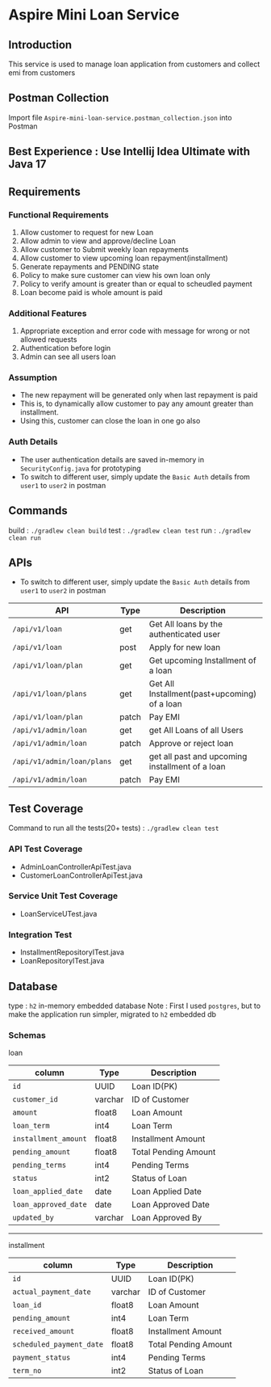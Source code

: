 # Aspire Mini Loan Service

## Introduction
This service is used to manage loan application from customers and collect emi from customers

## Postman Collection
Import file `Aspire-mini-loan-service.postman_collection.json` into Postman

## Best Experience : Use Intellij Idea Ultimate with Java 17

## Requirements 

### Functional Requirements
1. Allow customer to request for new Loan 
2. Allow admin to view and approve/decline Loan 
3. Allow customer to Submit weekly loan repayments 
4. Allow customer to view upcoming loan repayment(installment)
4. Generate repayments and PENDING state
5. Policy to make sure customer can view his own loan only
6. Policy to verify amount is greater than or equal to scheudled payment
7. Loan become paid is whole amount is paid

### Additional Features
1. Appropriate exception and error code with message for wrong or not allowed requests
2. Authentication before login
3. Admin can see all users loan

### Assumption
* The new repayment will be generated only when last repayment is paid
* This is, to dynamically allow customer to pay any amount greater than installment.
* Using this, customer can close the loan in one go also


### Auth Details
* The user authentication details are saved in-memory in `SecurityConfig.java` for prototyping
* To switch to different user, simply update the `Basic Auth` details from `user1` to `user2` in postman

## Commands

build : `./gradlew clean build`
test : `./gradlew clean test`
run : `./gradlew clean run`


## APIs
* To switch to different user, simply update the `Basic Auth` details from `user1` to `user2` in postman

| API                        | Type  | Description                                     | Auth User |
|----------------------------|-------|-------------------------------------------------|-----------|
| `/api/v1/loan`             | get   | Get All loans by the authenticated user         | Customer  |
| `/api/v1/loan`             | post  | Apply for new loan                              | Customer  |
| `/api/v1/loan/plan`        | get   | Get upcoming Installment of a loan              | Customer  |
| `/api/v1/loan/plans`       | get   | Get All Installment(past+upcoming) of a loan    | CUSTOMER  |
| `/api/v1/loan/plan`        | patch | Pay EMI                                         | CUSTOMER  |
| `/api/v1/admin/loan`       | get   | get All Loans of all Users                      | ADMIN     |
| `/api/v1/admin/loan`       | patch | Approve or reject loan                          | ADMIN     |
| `/api/v1/admin/loan/plans` | get   | get all past and upcoming installment of a loan | ADMIN     |
| `/api/v1/admin/loan`       | patch | Pay EMI                                         | ADMIN     |


## Test Coverage
Command to run all the tests(20+ tests) : `./gradlew clean test`

### API Test Coverage
* AdminLoanControllerApiTest.java
* CustomerLoanControllerApiTest.java

### Service Unit Test Coverage
* LoanServiceUTest.java

### Integration Test
* InstallmentRepositoryITest.java
* LoanRepositoryITest.java

## Database
type : `h2` in-memory embedded database
Note : First I used `postgres`, but to make the application run simpler, migrated to `h2` embedded db

### Schemas

loan

| column               | Type    | Description          |  
|----------------------|---------|----------------------|
| `id`                 | UUID    | Loan ID(PK)          |
| `customer_id`        | varchar | ID of Customer       | 
| `amount`             | float8  | Loan Amount          |
| `loan_term`          | int4    | Loan Term            | 
| `installment_amount` | float8  | Installment Amount   | 
| `pending_amount`     | float8  | Total Pending Amount | 
| `pending_terms`      | int4    | Pending Terms        | 
| `status`             | int2    | Status of Loan       | 
| `loan_applied_date`  | date    | Loan Applied Date    | 
| `loan_approved_date` | date    | Loan Approved Date   | 
| `updated_by`         | varchar | Loan Approved By     | 
---------------

installment


| column                   | Type    | Description          |
|--------------------------|---------|----------------------|
| `id`                     | UUID    | Loan ID(PK)          |
| `actual_payment_date`    | varchar | ID of Customer       | 
| `loan_id`                | float8  | Loan Amount          | 
| `pending_amount`         | int4    | Loan Term            |
| `received_amount`        | float8  | Installment Amount   | 
| `scheduled_payment_date` | float8  | Total Pending Amount | 
| `payment_status`         | int4    | Pending Terms        | 
| `term_no`                | int2    | Status of Loan       | 




